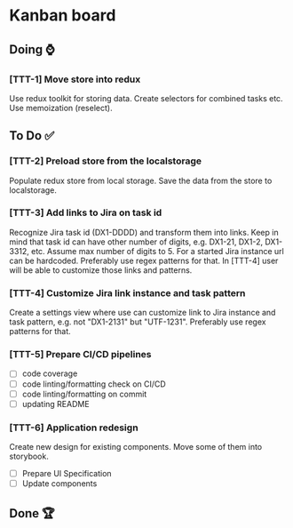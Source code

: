 # Kanban board

## Doing ⌚

### [TTT-1] Move store into redux 

Use redux toolkit for storing data. Create selectors for combined tasks etc. Use memoization (reselect).

## To Do ✅

### [TTT-2] Preload store from the localstorage

Populate redux store from local storage. Save the data from the store to localstorage.

### [TTT-3] Add links to Jira on task id

Recognize Jira task id (DX1-DDDD) and transform them into links. Keep in mind that task id can have other number of digits, e.g. DX1-21, DX1-2, DX1-3312, etc. Assume max number of digits to 5. For a started Jira instance url can be hardcoded. Preferably use regex patterns for that. In [TTT-4] user will be able to customize those links and patterns.

### [TTT-4] Customize Jira link instance and task pattern

Create a settings view where use can customize link to Jira instance and task pattern, e.g. not "DX1-2131" but "UTF-1231". Preferably use regex patterns for that.

### [TTT-5] Prepare CI/CD pipelines

- [ ] code coverage
- [ ] code linting/formatting check on CI/CD
- [ ] code linting/formatting on commit
- [ ] updating README

### [TTT-6] Application redesign

Create new design for existing components. Move some of them into storybook. 

- [ ] Prepare UI Specification
- [ ] Update components

## Done 🏆 


